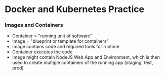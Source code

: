 <h1>Docker and Kubernetes Practice</h1>
<h3>Images and Containers</h3>

- Container = "running unit of software"
- Image = "blueprint or template for containers"
- Image contains code and required tools for runtime
- Container executes the code
- Image might contain NodeJS Web App and Environment, which is then used to create multiple containers of the running app (staging, test, prod)